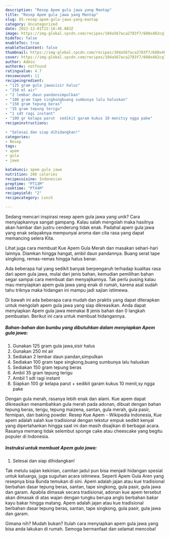 ```yaml
---
description: "Resep Apem gula jawa yang Mantap"
title: "Resep Apem gula jawa yang Mantap"
slug: 85-resep-apem-gula-jawa-yang-mantap
category: Uncategorized
date: 2022-12-01T22:18:46.083Z
image: https://img-global.cpcdn.com/recipes/104a567aca2783f7/680x482cq70/apem-gula-jawa-foto-resep-utama.jpg
hideToc: false
enableToc: true
enableTocContent: false
thumbnail: https://img-global.cpcdn.com/recipes/104a567aca2783f7/680x482cq70/apem-gula-jawa-foto-resep-utama.jpg
cover: https://img-global.cpcdn.com/recipes/104a567aca2783f7/680x482cq70/apem-gula-jawa-foto-resep-utama.jpg
author: Admin
authorAv: notfound
ratingvalue: 4.7
reviewcount: 11
recipeingredient:
- "125 gram gula jawasisir halus"
- "250 ml air"
- "2 lembar daun pandansimpulkan"
- "100 gram tape singkongbuang sumbunya lalu haluskan"
- "150 gram tepung beras"
- "35 gram tepung terigu"
- "1 sdt ragi instant"
- "100 gr kelapa parut  sedikit garam kukus 10 menitsy ngga pake"
recipeinstructions:

- "Selesai dan siap dihidangkan!"
categories:
- Resep
tags:
- apem
- gula
- jawa

katakunci: apem gula jawa 
nutrition: 266 calories
recipecuisine: Indonesian
preptime: "PT13M"
cooktime: "PT44M"
recipeyield: "2"
recipecategory: Lunch

---
```





Sedang mencari inspirasi resep apem gula jawa yang unik? Cara menyiapkannya sangat gampang. Kalau salah mengolah maka hasilnya akan hambar dan justru cenderung tidak enak. Padahal apem gula jawa yang enak selayaknya mempunyai aroma dan cita rasa yang dapat memancing selera Kita.





Lihat juga cara membuat Kue Apem Gula Merah dan masakan sehari-hari lainnya. Diamkan hingga hangat, ambil daun pandannya. Buang serat tape singkong, remas-remas hingga halus benar.

Ada beberapa hal yang sedikit banyak berpengaruh terhadap kualitas rasa dari apem gula jawa, mulai dari jenis bahan, kemudian pemilihan bahan segar sampai cara membuat dan menyajikannya. Tak perlu pusing kalau mau menyiapkan apem gula jawa yang enak di rumah, karena asal sudah tahu triknya maka hidangan ini mampu jadi sajian istimewa.






Di bawah ini ada beberapa cara mudah dan praktis yang dapat diterapkan untuk mengolah apem gula jawa yang siap dikreasikan. Anda dapat menyiapkan Apem gula jawa memakai 8 jenis bahan dan 0 langkah pembuatan. Berikut ini cara untuk membuat hidangannya.

<!--inarticleads1-->

##### Bahan-bahan dan bumbu yang dibutuhkan dalam menyiapkan Apem gula jawa:

1. Gunakan 125 gram gula jawa,sisir halus
1. Gunakan 250 ml air
1. Sediakan 2 lembar daun pandan,simpulkan
1. Sediakan 100 gram tape singkong,buang sumbunya lalu haluskan
1. Sediakan 150 gram tepung beras
1. Ambil 35 gram tepung terigu
1. Ambil 1 sdt ragi instant
1. Siapkan 100 gr kelapa parut + sedikit garam kukus 10 menit,sy ngga pake


Dengan gula merah, rasanya lebih enak dan alami. Kue apem dapat dikreasikan menambahkan gula merah pada adonan, dibuat dengan bahan tepung beras, terigu, tepung maizena, santan, gula merah, gula pasir, fermipan, dan baking powder. Resep Kue Apem - Wikipedia Indonesia, Kue apem adalah salah kue tradisional dengan tekstur empuk sedikit kenyal yang dipertahankan hingga saat ini dan masih disajikan di berbagai acara. Rasanya memang tidak selembut sponge cake atau cheescake yang begitu populer di Indonesia. 

<!--inarticleads2-->

##### Instruksi untuk membuat Apem gula jawa:


1. Selesai dan siap dihidangkan!

Tak melulu sajian kekinian, camilan jadul pun bisa menjadi hidangan spesial untuk keluarga, juga suguhan acara istimewa. Seperti Apem Gula Aren yang resepnya bisa Bunda temukan di sini. Apem adalah jajan atau kue tradisional berbahan dasar tepung beras, santan, tape singkong, gula pasir, gula jawa dan garam. Apabila dimasak secara tradisional, adonan kue apem tersebut akan dimasak di atas wajan dengan tungku berupa anglo berbahan bakar kayu bakar hingga matang. Apem adalah jajan atau kue tradisional berbahan dasar tepung beras, santan, tape singkong, gula pasir, gula jawa dan garam. 

Gimana nih? Mudah bukan? Itulah cara menyiapkan apem gula jawa yang bisa anda lakukan di rumah. Semoga bermanfaat dan selamat mencoba!
